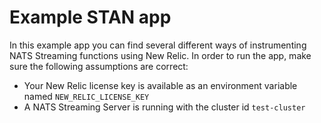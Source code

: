 # Example STAN app
In this example app you can find several different ways of instrumenting NATS Streaming functions using New Relic. In order to run the app, make sure the following assumptions are correct: 
* Your New Relic license key is available as an environment variable named `NEW_RELIC_LICENSE_KEY`
* A NATS Streaming Server is running with the cluster id `test-cluster`